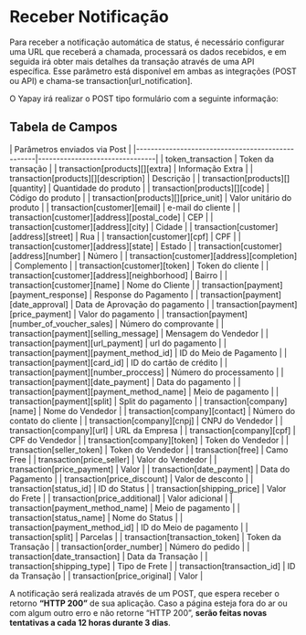 # Receber Notificação

Para receber a notificação automática de status, é necessário configurar uma URL que receberá a chamada, processará os dados recebidos, e em seguida irá obter mais detalhes da transação através de uma API específica. Esse parâmetro está disponível em ambas as integrações (POST ou API) e chama-se transaction[url_notification].

O Yapay irá realizar o <span class="post">POST</span> tipo formulário com a seguinte informação:

## Tabela de Campos

| Parâmetros enviados via Post                                                      |
|--------------------------------------------------|--------------------------------|
| token_transaction                                | Token da transação             |
| transaction[products][][extra]                   | Informação Extra               |
| transaction[products][][description]             | Descrição                      |
| transaction[products][][quantity]                | Quantidade do produto          |
| transaction[products][][code]                    | Código do produto              |
| transaction[products][][price_unit]              | Valor unitário do produto      |
| transaction[customer][email]                     | e-mail do cliente              |
| transaction[customer][address][postal_code]      | CEP                            |
| transaction[customer][address][city]             | Cidade                         |
| transaction[customer][address][street]           | Rua                            |
| transaction[customer][cpf]                       | CPF                            |
| transaction[customer][address][state]            | Estado                         |
| transaction[customer][address][number]           | Número                         |
| transaction[customer][address][completion]       | Complemento                    |
| transaction[customer][token]                     | Token do cliente               |
| transaction[customer][address][neighborhood]     | Bairro                         |
| transaction[customer][name]                      | Nome do Cliente                |
| transaction[payment][payment_response]           | Response do Pagamento          |
| transaction[payment][date_approval]              | Data de Aprovação do pagamento |
| transaction[payment][price_payment]              | Valor do pagamento             |
| transaction[payment][number_of_voucher_sales]    | Número do comprovante          |
| transaction[payment][selling_message]            | Mensagem do Vendedor           |
| transaction[payment][url_payment]                | url do pagamento               |
| transaction[payment][payment_method_id]          | ID do Meio de Pagamento        |
| transaction[payment][card_id]                    | ID do cartão de crédito        |
| transaction[payment][number_proccess]            | Número do processamento        |
| transaction[payment][date_payment]               | Data do pagamento              |
| transaction[payment][payment_method_name]        | Meio de pagamento              |
| transaction[payment][split]                      | Split do pagamento             |
| transaction[company][name]                       | Nome do Vendedor               |
| transaction[company][contact]                    | Número do contato do cliente   |
| transaction[company][cnpj]                       | CNPJ do Vendedor               |
| transaction[company][url]                        | URL da Empresa                 |
| transaction[company][cpf]                        | CPF do Vendedor                |
| transaction[company][token]                      | Token do Vendedor              |
| transaction[seller_token]                        | Token do Vendedor              |
| transaction[free]                                | Camo Free                      |
| transaction[price_seller]                        | Valor do Vendedor              |
| transaction[price_payment]                       | Valor                          |
| transaction[date_payment]                        | Data do Pagamento              |
| transaction[price_discount]                      | Valor de desconto              |
| transaction[status_id]                           | ID do Status                   |
| transaction[shipping_price]                      | Valor do Frete                 |
| transaction[price_additional]                    | Valor adicional                |
| transaction[payment_method_name]                 | Meio de pagamento              |
| transaction[status_name]                         | Nome do Status                 |
| transaction[payment_method_id]                   | ID do Meio de pagamento        |
| transaction[split]                               | Parcelas                       |
| transaction[transaction_token]                   | Token da Transação             |
| transaction[order_number]                        | Número do pedido               |
| transaction[date_transaction]                    | Data da Transação              |
| transaction[shipping_type]                       | Tipo de Frete                  |
| transaction[transaction_id]                      | ID da Transação                |
| transaction[price_original]                      | Valor                          |


A notificação será realizada através de um POST, que espera receber o retorno **“HTTP 200”** de sua aplicação. Caso a página esteja fora do ar ou com algum outro erro e não retorne “HTTP 200”, **serão feitas novas tentativas a cada 12 horas durante 3 dias**.

